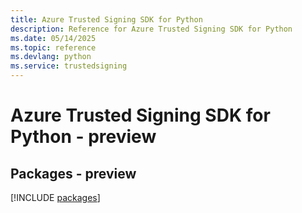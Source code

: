 ```yaml
---
title: Azure Trusted Signing SDK for Python
description: Reference for Azure Trusted Signing SDK for Python
ms.date: 05/14/2025
ms.topic: reference
ms.devlang: python
ms.service: trustedsigning
---
```

# Azure Trusted Signing SDK for Python - preview
## Packages - preview
[!INCLUDE [packages](trusted-signing-index.md)]
